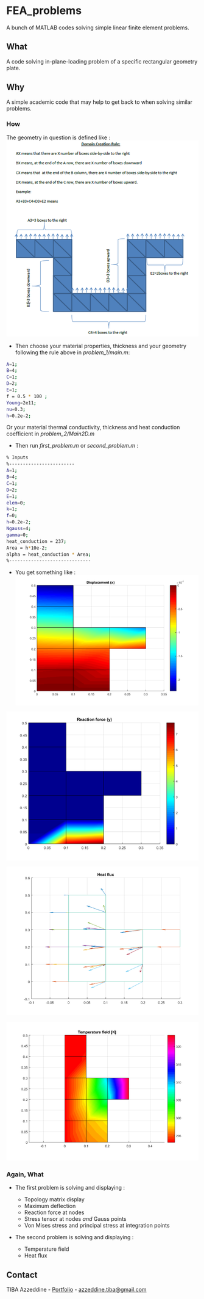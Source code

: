 # FEA_problems
 A bunch of MATLAB codes solving simple linear finite element problems.

<!--

-->







<!-- WHAT -->
## What


A code solving in-plane-loading problem of a specific rectangular geometry plate.

## Why

A simple academic code that may help to get back to when solving similar problems.

### How

The geometry in question is defined like :
[![Geometry][Geom]]()


* Then choose your material properties, thickness and your geometry following the rule above in _problem_1/main.m_:
```sh
A=1;
B=4;
C=1;
D=2;
E=1;
f = 0.5 * 100 ;
Young=2e11;
nu=0.3;
h=0.2e-2;
```
Or your material thermal conductivity, thickness and heat conduction coefficient in _problem_2/Main2D.m_
* Then run _first_problem.m_ or _second_problem.m_ :

```sh
% Inputs
%------------------------
A=1;
B=4;
C=1;
D=2;
E=1;
elem=0;
k=1;
f=0;
h=0.2e-2;
Ngauss=4;
gamma=0;
heat_conduction = 237;
Area = h*10e-2;
alpha = heat_conduction * Area;
%------------------------------
```


* You get something like :
[![Displacements][Disp]]()

[![Reaction_Forces][RF]]()


[![Heat_Flux][Flux]]()

[![Temperature_Field][TEMP]]()


### Again, What
 
* The first problem is solving and displaying :
    * Topology matrix display
    * Maximum deflection
    * Reaction force at nodes
    * Stress tensor at nodes _and_ Gauss points
    * Von Mises stress and principal stress at integration points

* The second problem is solving and displaying :
    * Temperature field
    * Heat flux


<!-- CONTACT -->
## Contact

TIBA Azzeddine - [Portfolio](https://portfolium.com/AzzeddineTiba/portfolio) - azzeddine.tiba@gmail.com


<!-- MARKDOWN LINKS & IMAGES -->
[TEMP]: TEMP.png
[Flux]: Flux.png
[RF]: RF.png
[Disp]: DEPL.png
[Geom]: geometry.PNG